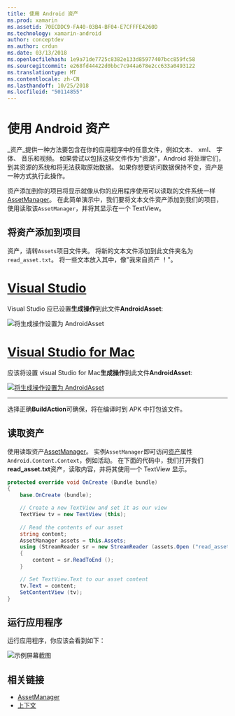 ```yaml
---
title: 使用 Android 资产
ms.prod: xamarin
ms.assetid: 70ECDDC9-FA40-03B4-BF04-E7CFFFE4260D
ms.technology: xamarin-android
author: conceptdev
ms.author: crdun
ms.date: 03/13/2018
ms.openlocfilehash: 1e9a71de7725c8382e133d85977407bcc859fc58
ms.sourcegitcommit: e268fd44422d0bbc7c944a678e2cc633a0493122
ms.translationtype: MT
ms.contentlocale: zh-CN
ms.lasthandoff: 10/25/2018
ms.locfileid: "50114855"
---
```

# <a name="using-android-assets"></a>使用 Android 资产

_资产_提供一种方法要包含在你的应用程序中的任意文件，例如文本、 xml、 字体、 音乐和视频。 如果尝试以包括这些文件作为"资源"，Android 将处理它们，到其资源的系统和将无法获取原始数据。 如果你想要访问数据保持不变，资产是一种方式执行此操作。

资产添加到你的项目将显示就像从你的应用程序使用可以读取的文件系统一样[AssetManager](https://developer.xamarin.com/api/type/Android.Content.Res.AssetManager/)。
在此简单演示中，我们要将文本文件资产添加到我们的项目，使用读取该`AssetManager`，并将其显示在一个 TextView。


## <a name="add-asset-to-project"></a>将资产添加到项目

资产，请转`Assets`项目文件夹。 将新的文本文件添加到此文件夹名为`read_asset.txt`。 将一些文本放入其中，像"我来自资产 ！"。

# <a name="visual-studiotabwindows"></a>[Visual Studio](#tab/windows)

Visual Studio 应已设置**生成操作**到此文件**AndroidAsset**:

![将生成操作设置为 AndroidAsset](android-assets-images/asset-properties-vs.png) 

# <a name="visual-studio-for-mactabmacos"></a>[Visual Studio for Mac](#tab/macos)

应该将设置 visual Studio for Mac**生成操作**到此文件**AndroidAsset**:

[![将生成操作设置为 AndroidAsset](android-assets-images/asset-properties-xs-sml.png)](android-assets-images/asset-properties-xs.png#lightbox)

-----

选择正确**BuildAction**可确保，将在编译时到 APK 中打包该文件。


## <a name="reading-assets"></a>读取资产

使用读取资产[AssetManager](https://developer.xamarin.com/api/type/Android.Content.Res.AssetManager/)。 实例`AssetManager`即可访问[资产](https://developer.xamarin.com/api/property/Android.Content.Context.Assets/)属性`Android.Content.Context`，例如活动。
在下面的代码中，我们打开我们**read_asset.txt**资产，读取内容，并将其使用一个 TextView 显示。

```csharp
protected override void OnCreate (Bundle bundle)
{
    base.OnCreate (bundle);

    // Create a new TextView and set it as our view
    TextView tv = new TextView (this);
    
    // Read the contents of our asset
    string content;
    AssetManager assets = this.Assets;
    using (StreamReader sr = new StreamReader (assets.Open ("read_asset.txt")))
    {
        content = sr.ReadToEnd ();
    }

    // Set TextView.Text to our asset content
    tv.Text = content;
    SetContentView (tv);
}
```


## <a name="running-the-application"></a>运行应用程序

运行应用程序，你应该会看到如下：

![示例屏幕截图](android-assets-images/screenshot.png)


## <a name="related-links"></a>相关链接

- [AssetManager](https://developer.xamarin.com/api/type/Android.Content.Res.AssetManager/)
- [上下文](https://developer.xamarin.com/api/type/Android.Content.Context/)
